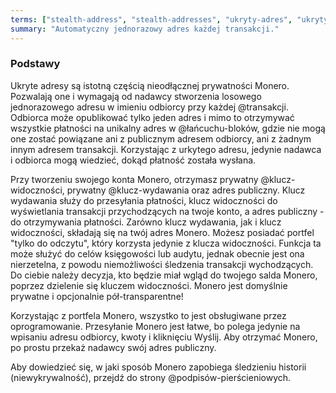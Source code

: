 ```yaml
---
terms: ["stealth-address", "stealth-addresses", "ukryty-adres", "ukrytym-adresie", "ukrytego-adresu", "ukrytym-adresem"]
summary: "Automatyczny jednorazowy adres każdej transakcji."
---
```


### Podstawy

Ukryte adresy są istotną częścią nieodłącznej prywatności Monero. Pozwalają one i wymagają od nadawcy stworzenia losowego jednorazowego adresu w imieniu odbiorcy przy każdej @transakcji. Odbiorca może opublikować tylko jeden adres i mimo to otrzymywać wszystkie płatności na unikalny adres w @łańcuchu-bloków, gdzie nie mogą one zostać powiązane ani z publicznym adresem odbiorcy, ani z żadnym innym adresem transakcji. Korzystając z urkytego adresu, jedynie nadawca i odbiorca mogą wiedzieć, dokąd płatność została wysłana.

Przy tworzeniu swojego konta Monero, otrzymasz prywatny @klucz-widoczności, prywatny @klucz-wydawania oraz adres publiczny. Klucz wydawania służy do przesyłania płatności, klucz widoczności do wyświetlania transakcji przychodzących na twoje konto, a adres publiczny - do otrzymywania płatności. Zarówno klucz wydawania, jak i klucz widoczności, składają się na twój adres Monero. Możesz posiadać portfel "tylko do odczytu", który korzysta jedynie z klucza widoczności. Funkcja ta może służyć do celów księgowości lub audytu, jednak obecnie jest ona nierzetelna, z powodu niemożliwości śledzenia transakcji wychodzących. Do ciebie należy decyzja, kto będzie miał wgląd do twojego salda Monero, poprzez dzielenie się kluczem widoczności. Monero jest domyślnie prywatne i opcjonalnie pół-transparentne!

Korzystając z portfela Monero, wszystko to jest obsługiwane przez oprogramowanie. Przesyłanie Monero jest łatwe, bo polega jedynie na wpisaniu adresu odbiorcy, kwoty i kliknięciu Wyślij. Aby otrzymać Monero, po prostu przekaż nadawcy swój adres publiczny.

Aby dowiedzieć się, w jaki sposób Monero zapobiega śledzieniu historii (niewykrywalność), przejdź do strony @podpisów-pierścieniowych.
